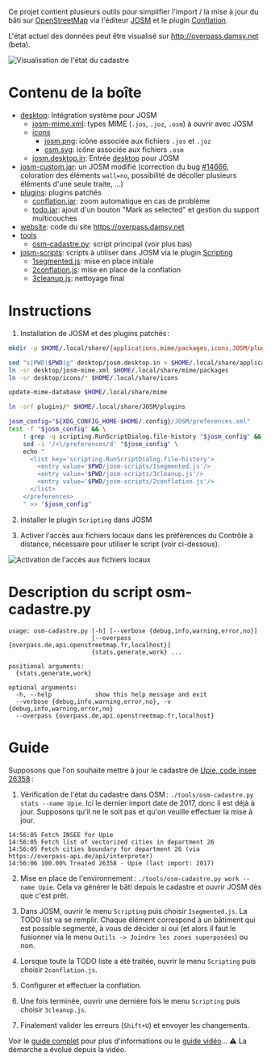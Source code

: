 Ce projet contient plusieurs outils pour simplifier l'import / la mise à jour du bâti sur [OpenStreetMap](https://openstreetmap.org) via l'éditeur [JOSM](https://josm.openstreetmap.de/) et le plugin [Conflation](http://wiki.openstreetmap.org/wiki/JOSM/Plugins/Conflation).

L'état actuel des données peut être visualisé sur http://overpass.damsy.net (beta).

![Visualisation de l'état du cadastre](https://user-images.githubusercontent.com/1451988/26934158-d6e63858-4c68-11e7-8cd8-534718e6b3f6.png)

# Contenu de la boîte

 * [desktop](./desktop): Intégration système pour JOSM
   * [josm-mime.xml](./desktop/josm-mime.xml): types MIME (`.jos`, `.joz`, `.osm`) à ouvrir avec JOSM
   * [icons](./desktop/icons)
     * [josm.png](./desktop/icons/josm.png): icône associée aux fichiers `.jos` et `.joz`
     * [osm.svg](./desktop/icons/osm.svg): icône associée aux fichiers `.osm`
   * [josm.desktop.in](./desktop/josm.desktop.in): Entrée [desktop](https://standards.freedesktop.org/desktop-entry-spec/latest/) pour JOSM
 * [josm-custom.jar](./josm-custom.jar): un JOSM modifié (correction du bug [#14666](https://josm.openstreetmap.de/ticket/14666), coloration des éléments `wall=no`, possibilité de décoller plusieurs éléments d'une seule traite, …)
 * [plugins](./plugins): plugins patchés
   * [conflation.jar](./plugins/conflation.jar): zoom automatique en cas de problème
   * [todo.jar](./plugins/todo.jar): ajout d'un bouton "Mark as selected" et gestion du support multicouches
 * [website](./website): code du site https://overpass.damsy.net
 * [tools](./tools)
   * [osm-cadastre.py](./tools/osm-cadastre.py): script principal (voir plus bas)
 * [josm-scripts](./josm-scripts): scripts à utiliser dans JOSM via le plugin [Scripting](http://wiki.openstreetmap.org/wiki/JOSM/Plugins/Scripting)
   * [1segmented.js](./js/1segmented.js): mise en place initiale
   * [2conflation.js](./js/2conflation.js): mise en place de la conflation
   * [3cleanup.js](./js/3cleanup.js): nettoyage final

# Instructions

1. Installation de JOSM et des plugins patchés :
```bash
mkdir -p $HOME/.local/share/{applications,mime/packages,icons,JOSM/plugins}

sed "s|PWD|$PWD|g" desktop/josm.desktop.in > $HOME/.local/share/applications/josm.desktop
ln -sr desktop/josm-mime.xml $HOME/.local/share/mime/packages
ln -sr desktop/icons/* $HOME/.local/share/icons

update-mime-database $HOME/.local/share/mime

ln -srf plugins/* $HOME/.local/share/JOSM/plugins

josm_config="${XDG_CONFIG_HOME-$HOME/.config}/JOSM/preferences.xml"
test -f "$josm_config" && \
    ! grep -q scripting.RunScriptDialog.file-history "$josm_config" && \
    sed -i '/<\/preferences/d' "$josm_config" \
    echo "
      <list key='scripting.RunScriptDialog.file-history'>
        <entry value='$PWD/josm-scripts/1segmented.js'/>
        <entry value='$PWD/josm-scripts/3cleanup.js'/>
        <entry value='$PWD/josm-scripts/2conflation.js'/>
      </list>
    </preferences>
    " >> "$josm_config"
```

2. Installer le plugin `Scripting` dans JOSM

3. Activer l'accès aux fichiers locaux dans les préférences du Contrôle à distance, nécessaire pour utiliser le script (voir ci-dessous).

![Activation de l'accès aux fichiers locaux](https://user-images.githubusercontent.com/1451988/26930245-137b43fa-4c5d-11e7-8445-5508278ef958.png)

# Description du script osm-cadastre.py

```
usage: osm-cadastre.py [-h] [--verbose {debug,info,warning,error,no}]
                       [--overpass {overpass.de,api.openstreetmap.fr,localhost}]
                       {stats,generate,work} ...

positional arguments:
  {stats,generate,work}

optional arguments:
  -h, --help            show this help message and exit
  --verbose {debug,info,warning,error,no}, -v {debug,info,warning,error,no}
  --overpass {overpass.de,api.openstreetmap.fr,localhost}
```

# Guide

Supposons que l'on souhaite mettre à jour le cadastre de [Upie, code insee 26358](http://www.openstreetmap.org/relation/83680) :

1. Vérification de l'état du cadastre dans OSM : `./tools/osm-cadastre.py stats --name Upie`.
    Ici le dernier import date de 2017, donc il est déjà à jour. Supposons qu'il ne le soit pas et qu'on veuille effectuer la mise à jour.
>
    14:56:05 Fetch INSEE for Upie
    14:56:05 Fetch list of vectorized cities in department 26
    14:56:05 Fetch cities boundary for department 26 (via https://overpass-api.de/api/interpreter)
    14:56:06 100.00% Treated 26358 - Upie (last import: 2017)


2. Mise en place de l'environnement : `./tools/osm-cadastre.py work --name Upie`. Cela va générer le bâti depuis le cadastre et ouvrir JOSM dès que c'est prêt.

3. Dans JOSM, ouvrir le menu `Scripting` puis choisir `1segmented.js`. La TODO list va se remplir. Chaque élément correspond à un bâtiment qui est possible segmenté, à vous de décider si oui (et alors il faut le fusionner via le menu `Outils -> Joindre les zones superposées`) ou non.

4. Lorsque toute la TODO liste a été traitée, ouvrir le menu `Scripting` puis choisir `2conflation.js`.

5. Configurer et effectuer la conflation.

6. Une fois terminée, ouvrir une derniére fois le menu `Scripting` puis choisir `3cleanup.js`.

7. Finalement valider les erreurs (`Shift+U`) et envoyer les changements.

Voir le [guide complet](https://wiki.openstreetmap.org/wiki/WikiProject_France/Cadastre/Import_semi-automatique_des_b%C3%A2timents#Utilisation_du_plugin_.C2.ABConflation.C2.BB_dans_JOSM) pour plus d'informations ou le [guide vidéo](https://www.youtube.com/watch?v=8n34tYJXnEI)… ⚠ La démarche a évolué depuis la vidéo.
